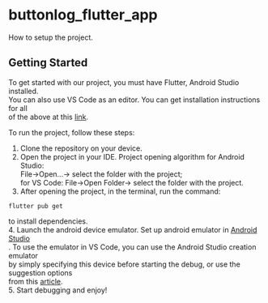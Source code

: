 # buttonlog_flutter_app

How to setup the project.<br/>

## Getting Started

To get started with our project, you must have Flutter, Android Studio installed.<br/>
You can also use VS Code as an editor. You can get installation instructions for all<br/>
of the above at this [link](https://docs.flutter.dev/get-started/install).

To run the project, follow these steps:<br/>

1. Clone the repository on your device.
2. Open the project in your IDE. Project opening algorithm for Android Studio:<br/>
File->Open...-> select the folder with the project;<br/>
for VS Code: File->Open Folder-> select the folder with the project.<br/>
3. After opening the project, in the terminal, run the command:
```
flutter pub get
```
to install dependencies.<br/>
4. Launch the android device emulator. Set up android emulator in [Android Studio](https://www.youtube.com/watch?v=uMrKpOtDP4k)<br/>.
To use the emulator in VS Code, you can use the Android Studio creation emulator<br/>
by simply specifying this device before starting the debug, or use the suggestion options<br/>
from this [article](https://www.geeksforgeeks.org/how-to-set-up-an-emulator-for-vscode/).<br/>
5. Start debugging and enjoy!<br/>
